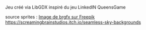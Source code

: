 Jeu créé via LibGDX inspiré du jeu LinkedIN QueensGame


source sprites : 
<a href="https://fr.freepik.com/vecteurs-libre/numero-zero-signes-mathematiques-planches-bois_2289473.htm#fromView=search&page=1&position=34&uuid=f93eda70-ad7e-4391-8739-dd7188e178a0">Image de brgfx sur Freepik</a>
https://screamingbrainstudios.itch.io/seamless-sky-backgrounds
